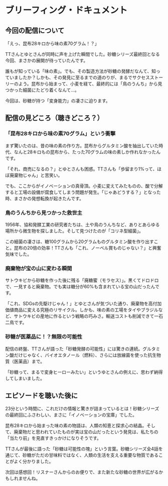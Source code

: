# ブリーフィング・ドキュメント

## 今回の配信について

「えっ、昆布28キロから味の素70グラム！？」

TTさんとゆとさんが同時に声を上げた瞬間でした。砂糖シリーズ最終回となる今回、まさかの展開が待っていたんです。

誰もが知っている「味の素」。でも、その製造方法が砂糖の発酵だなんて、知っていましたか？しかも、その発見に至るまでの道のりが、まるでサクセスストーリーのよう。昆布から始まって、小麦を経て、最終的には「鳥のうんち」から見つかった細菌にたどり着くなんて...。

今回は、砂糖が持つ「変身能力」の凄さに迫ります。

## 配信の見どころ（聴きどころ？）

### 「昆布28キロから味の素70グラム」という衝撃

まず驚いたのは、昔の味の素の作り方。昆布からグルタミン酸を抽出していた時代、なんと28キロもの昆布から、たった70グラムの味の素しか作れなかったんです。

「それ、商売になるの？」とゆとさんも困惑。TTさんも「歩留まり1%って、ほぼ廃棄物じゃん」と苦笑い。

でも、ここからがイノベーションの真骨頂。小麦に変えてみたものの、酸で分解すると工場の設備が腐食してしまう問題が発生。「じゃあどうする？」となった時、まさかの発想転換が起きたんです。

### 鳥のうんちから見つかった救世主

1956年、協和発酵工業の研究者たちは、土や鳥のうんちなど、ありとあらゆる場所から微生物を探しました。そして見つけたのが「コリネ型細菌」。

この細菌の凄さは、糖100グラムから20グラムものグルタミン酸を作り出すこと。昆布の20倍の効率！TTさんも「これ、ノーベル賞ものじゃない？」と興奮気味でした。

### 廃棄物が宝の山に変わる瞬間

サトウキビから砂糖を作った後に残る「廃糖蜜（モラセス）」。黒くてドロドロで、一見すると廃棄物。でも実は糖分が60%も含まれている宝の山だったんです。

「これ、SDGsの先駆けじゃん！」とゆとさんが気づいた通り、廃棄物を高付加価値商品に変える究極のリサイクル。しかも、味の素の工場をタイやブラジルなど、サトウキビの産地に作るという戦略の巧みさ。輸送コストも削減できて一石二鳥です。

### 砂糖が医薬品に！？無限の可能性

配信の終盤、TTさんが語った「砂糖発酵の可能性」には驚きの連続。グルタミン酸だけじゃなく、バイオエタノール（燃料）、さらには放線菌を使った抗生物質（医薬品）まで。

「砂糖って、まるで変身ヒーローみたい」というゆとさんの例えに、思わず納得してしまいました。

## エピソードを聴いた後に

23分という時間に、これだけの情報と驚きが詰まっているとは！砂糖シリーズの最終回にふさわしい、まさに「イノベーションの宝庫」でした。

昆布28キロから始まった味の素の物語は、人類の知恵と探求心の結晶。そして、廃棄物だと思われていたものが実は宝の山だったという発見は、私たちの「当たり前」を見直すきっかけになりそうです。

TTさんが最後に語った「砂糖は可能性の塊」という言葉。砂糖シリーズ全4話を通じて、砂糖がただの甘味料ではなく、人類の生活を支える重要な物質であることがよく分かりました。

次回は感想回！リスナーさんからのお便りで、また新たな砂糖の世界が広がるかもしれませんね。